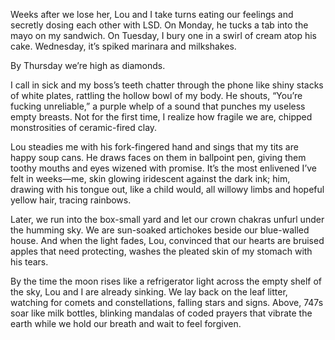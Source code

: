 Weeks after we lose her, Lou and I take turns eating our feelings and secretly dosing each other with LSD. On Monday, he tucks a tab into the mayo on my sandwich. On Tuesday, I bury one in a swirl of cream atop his cake. Wednesday, it’s spiked marinara and milkshakes.

By Thursday we’re high as diamonds.

I call in sick and my boss’s teeth chatter through the phone like shiny stacks of white plates, rattling the hollow bowl of my body. He shouts, “You’re fucking unreliable,” a purple whelp of a sound that punches my useless empty breasts. Not for the first time, I realize how fragile we are, chipped monstrosities of ceramic-fired clay.

Lou steadies me with his fork-fingered hand and sings that my tits are happy soup cans. He draws faces on them in ballpoint pen, giving them toothy mouths and eyes wizened with promise. It’s the most enlivened I’ve felt in weeks—me, skin glowing iridescent against the dark ink; him, drawing with his tongue out, like a child would, all willowy limbs and hopeful yellow hair, tracing rainbows.

Later, we run into the box-small yard and let our crown chakras unfurl under the humming sky. We are sun-soaked artichokes beside our blue-walled house. And when the light fades, Lou, convinced that our hearts are bruised apples that need protecting, washes the pleated skin of my stomach with his tears.

By the time the moon rises like a refrigerator light across the empty shelf of the sky, Lou and I are already sinking. We lay back on the leaf litter, watching for comets and constellations, falling stars and signs. Above, 747s soar like milk bottles, blinking mandalas of coded prayers that vibrate the earth while we hold our breath and wait to feel forgiven.